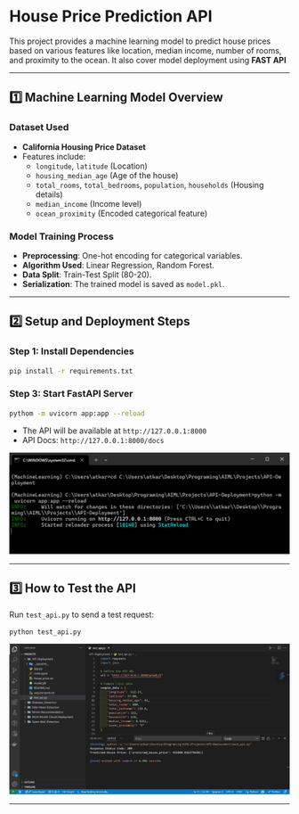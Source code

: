 # House Price Prediction API

This project provides a machine learning model to predict house prices based on various features like location, median income, number of rooms, and proximity to the ocean. It also cover model deployment using **FAST API**

---

## 1️⃣ Machine Learning Model Overview
### **Dataset Used**
- **California Housing Price Dataset**
- Features include:
  - `longitude`, `latitude` (Location)
  - `housing_median_age` (Age of the house)
  - `total_rooms`, `total_bedrooms`, `population`, `households` (Housing details)
  - `median_income` (Income level)
  - `ocean_proximity` (Encoded categorical feature)

### **Model Training Process**
- **Preprocessing**: One-hot encoding for categorical variables.
- **Algorithm Used**: Linear Regression, Random Forest.
- **Data Split**: Train-Test Split (80-20).
- **Serialization**: The trained model is saved as `model.pkl`.

---

## 2️⃣ Setup and Deployment Steps

### **Step 1: Install Dependencies**
```bash
pip install -r requirements.txt
```

### **Step 3: Start FastAPI Server**

```bash
pythom -m uvicorn app:app --reload
```
- The API will be available at `http://127.0.0.1:8000`
- API Docs: `http://127.0.0.1:8000/docs`


![image-1](./assets/image-1.png)

---

## 3️⃣ How to Test the API

Run `test_api.py` to send a test request:
```bash
python test_api.py
```

![image-2](./assets/image-2.png)

---

